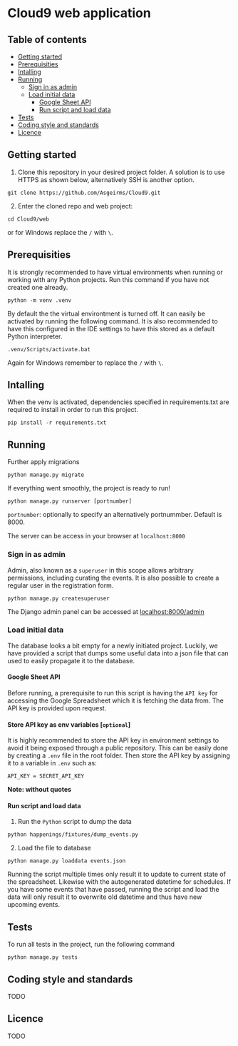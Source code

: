 # Cloud9 web application

## Table of contents
  - [Getting started](#getting-started)
  - [Prerequisities](#prerequisities)
  - [Intalling](#intalling)
  - [Running](#running)
    - [Sign in as admin](#sign-in-as-admin)
    - [Load initial data](#load-initial-data)
      - [Google Sheet API](#google-sheet-api)
      - [Run script and load data](#run-script)
  - [Tests](#tests)
  - [Coding style and standards](#coding-style-and-standards)
  - [Licence](#licence)


## Getting started 
1. Clone this repository in your desired project folder. A solution is to use HTTPS as shown below, alternatively SSH is another option.
```
git clone https://github.com/Asgeirms/Cloud9.git
```

2. Enter the cloned repo and web project:
```
cd Cloud9/web
```
or for Windows replace the `/` with `\`.


## Prerequisities
It is strongly recommended to have virtual environments when running or working with any Python projects. Run this command if you have not created one already.
```
python -m venv .venv
```

By default the the virtual environtment is turned off. It can easily be activated by running the following command. It is also recommended to have this configured in the IDE settings to have this stored as a default Python interpreter. 
```
.venv/Scripts/activate.bat
```
Again for Windows remember to replace the `/` with `\`.

## Intalling 
When the venv is activated, dependencies specified in requirements.txt are required to install in order to run this project.
```
pip install -r requirements.txt
```

## Running
Further apply migrations
```
python manage.py migrate
```

If everything went smoothly, the project is ready to run! 
```
python manage.py runserver [portnumber]
```
`portnumber`: optionally to specify an alternatively portnummber. Default is 8000.

The server can be access in your browser at `localhost:8000`

### Sign in as admin
Admin, also known as a `superuser` in this scope allows arbitrary permissions, including curating the events. It is also possible to create a regular user in the registration form.
```
python manage.py createsuperuser
```
The Django admin panel can be accessed at [localhost:8000/admin](localhost:8000/admin)

### Load initial data

The database looks a bit empty for a newly initiated project. Luckily, we have provided a script that dumps some useful data into a json file that can used to easily propagate it to the database.

#### Google Sheet API
Before running, a prerequisite to run this script is having the `API key` for accessing the Google Spreadsheet which it is fetching the data from. The API key is provided upon request. 


#### Store API key as env variables [`optional`]
It is highly recommended to store the API key in environment settings to avoid it being exposed through a public repository. This can be easily done by creating a `.env` file in the root folder. Then store the API key by assigning it to a variable in `.env` such as:
```
API_KEY = SECRET_API_KEY
```
**Note: without quotes**


#### Run script and load data

1. Run the `Python` script to dump the data
```
python happenings/fixtures/dump_events.py
```
2. Load the file to database
```
python manage.py loaddata events.json
```
Running the script multiple times only result it to update to current state of the spreadsheet. Likewise with the autogenerated datetime for schedules. If you have some events that have passed, running the script and load the data will only result it to overwrite old datetime and thus have new upcoming events. 

## Tests
To run all tests in the project, run the following command
```
python manage.py tests
```

## Coding style and standards
TODO


## Licence
TODO

